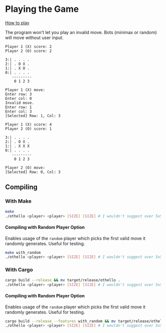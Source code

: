 # Playing the Game

[How to play](https://www.youtube.com/watch?v=Ol3Id7xYsY4)

The program won't let you play an invalid move. Bots (minimax or random) will move without user input.

```
Player 1 (X) score: 2
Player 2 (O) score: 2

3:| . . . .
2:| . O X .
1:| . X O .
0:| . . . .
   ---------
    0 1 2 3

Player 1 (X) move:
Enter row: 3
Enter col: 0
Invalid move.
Enter row: 1
Enter col: 3
[Selected] Row: 1, Col: 3

Player 1 (X) score: 4
Player 2 (O) score: 1

3:| . . . .
2:| . O X .
1:| . X X X
0:| . . . .
   ---------
    0 1 2 3

Player 2 (O) move:
[Selected] Row: 0, Col: 3
```

## Compiling

### With Make

```sh
make
./othello <player> <player> [SIZE] [SIZE] # I wouldn't suggest over 5x5. On my 5GHz 6-Core it takes 5 minutes to complete
```

#### Compiling with Random Player Option

Enables usage of the `random` player which picks the first valid move it randomly generates. Useful for testing.

```sh
make with_random
./othello <player> <player> [SIZE] [SIZE] # I wouldn't suggest over 5x5. On my 5GHz 6-Core it takes 5 minutes to complete
```

### With Cargo

```sh
cargo build --release && mv target/release/othello .
./othello <player> <player> [SIZE] [SIZE] # I wouldn't suggest over 5x5. On my 5GHz 6-Core it takes 5 minutes to complete
```

#### Compiling with Random Player Option

Enables usage of the `random` player which picks the first valid move it randomly generates. Useful for testing.

```sh
cargo build --release --features with_random && mv target/release/othello .
./othello <player> <player> [SIZE] [SIZE] # I wouldn't suggest over 5x5. On my 5GHz 6-Core it takes 5 minutes to complete
```
